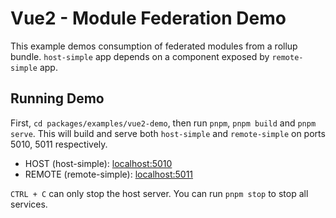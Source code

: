 # Vue2 - Module Federation Demo

This example demos consumption of federated modules from a rollup bundle. `host-simple` app depends on a component exposed by `remote-simple` app.

## Running Demo

First, `cd packages/examples/vue2-demo`, then run `pnpm`, `pnpm build` and `pnpm serve`. This will build and serve both `host-simple` and `remote-simple` on ports 5010, 5011 respectively.

- HOST (host-simple): [localhost:5010](http://localhost:5010/)
- REMOTE (remote-simple): [localhost:5011](http://localhost:5011/)

`CTRL + C` can only stop the host server. You can run `pnpm stop` to stop all services.
